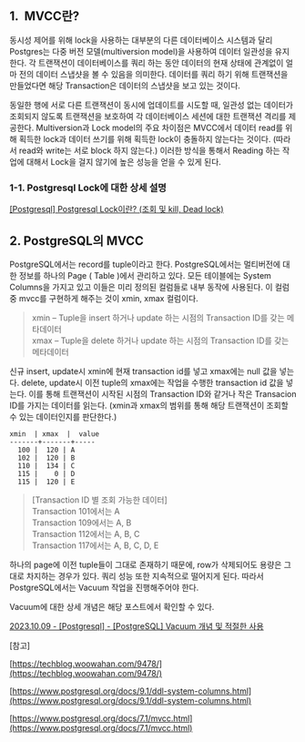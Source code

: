 ## 1.  MVCC란?

동시성 제어를 위해 lock을 사용하는 대부분의 다른 데이터베이스 시스템과 달리 Postgres는 다중 버전 모델(multiversion model)을 사용하여 데이터 일관성을 유지한다. 각 트랜잭션이 데이터베이스를 쿼리 하는 동안 데이터의 현재 상태에 관계없이 얼마 전의 데이터 스냅샷을 볼 수 있음을 의미한다. 데이터를 쿼리 하기 위해 트랜잭션을 만들었다면 해당 Transaction은 데이터의 스냅샷을 보고 있는 것이다.

동일한 행에 서로 다른 트랜잭션이 동시에 업데이트를 시도할 때, 일관성 없는 데이터가 조회되지 않도록 트랜잭션을 보호하여 각 데이터베이스 세션에 대한 트랜잭션 격리를 제공한다. Multiversion과 Lock model의 주요 차이점은 MVCC에서 데이터 read를 위해 획득한 lock과 데이터 쓰기를 위해 획득한 lock이 충돌하지 않는다는 것이다. (따라서 read와 write는 서로 block 하지 않는다.) 이러한 방식을 통해서 Reading 하는 작업에 대해서 Lock을 걸지 않기에 높은 성능을 얻을 수 있게 된다.

### 1-1. Postgresql Lock에 대한 상세 설명

[\[Postgresql\] Postgresql Lock이란? (조회 및 kill, Dead lock)](https://github.com/junhkang/postgresql/blob/main/Postgresql%20Lock%EC%9D%B4%EB%9E%80%3F%20(%EC%A1%B0%ED%9A%8C%20%EB%B0%8F%20kill%2C%20Dead%20lock).md)

## 2\. PostgreSQL의 MVCC

PostgreSQL에서는 record를 tuple이라고 한다. PostgreSQL에서는 멀티버전에 대한 정보를 하나의 Page ( Table )에서 관리하고 있다. 모든 테이블에는 System Columns을 가지고 있고 이들은 미리 정의된 컬럼들로 내부 동작에 사용된다. 이 컬럼 중 mvcc를 구현하게 해주는 것이 xmin, xmax 컬럼이다.

> xmin – Tuple을 insert 하거나 update 하는 시점의 Transaction ID를 갖는 메타데이터  
> xmax – Tuple을 delete 하거나 update 하는 시점의 Transaction ID를 갖는 메타데이터

신규 insert, update시 xmin에 현재 transaction id를 넣고 xmax에는 null 값을 넣는다. delete, update시 이전 tuple의 xmax에는 작업을 수행한 transaction id 값을 넣는다. 이를 통해 트랜잭션이 시작된 시점의 Transaction ID와 같거나 작은 Transacion ID를 가지는 데이터를 읽는다. (xmin과 xmax의 범위를 통해 해당 트랜잭션이 조회할 수 있는 데이터인지를 판단한다.)

```
xmin  | xmax  |  value
-------+-------+-----
  100 |  120 | A
  102 |  120 | B
  110 |  134 | C
  115 |    0 | D
  115 |  120 | E
```

> \[Transaction ID 별 조회 가능한 데이터\]  
> Transaction 101에서는 A  
> Transaction 109에서는 A, B  
> Transaction 112에서는 A, B, C  
> Transaction 117에서는 A, B, C, D, E

하나의 page에 이전 tuple들이 그대로 존재하기 때문에, row가 삭제되어도 용량은 그대로 차지하는 경우가 있다. 쿼리 성능 또한 지속적으로 떨어지게 된다. 따라서 PostgreSQL에서는 Vacuum 작업을 진행해주어야 한다. 

Vacuum에 대한 상세 개념은 해당 포스트에서 확인할 수 있다.

[2023.10.09 - \[Postgresql\] - \[PostgreSQL\] Vacuum 개념 및 적절한 사용](https://junhkang.tistory.com/17)


\[참고\]

[https://techblog.woowahan.com/9478/](https://techblog.woowahan.com/9478/)

[https://www.postgresql.org/docs/9.1/ddl-system-columns.html](https://www.postgresql.org/docs/9.1/ddl-system-columns.html)

[https://www.postgresql.org/docs/7.1/mvcc.html](https://www.postgresql.org/docs/7.1/mvcc.html)